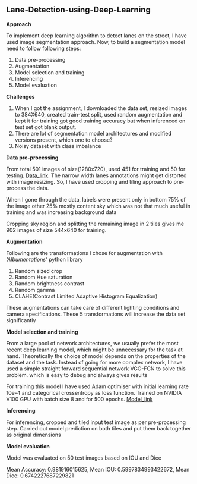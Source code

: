 ## Lane-Detection-using-Deep-Learning


**Approach**

To implement deep learning algorithm to detect lanes on the street, I have used image segmentation approach. Now, to build a segmentation model need to follow following steps:
1.	Data pre-processing
2.	Augmentation
3.	Model selection and training
4.	Inferencing
5.	Model evaluation

**Challenges**

1.	When I got the assignment, I downloaded the data set, resized images to 384X640, created train-test split, used random augmentation and kept it for training got good training accuracy but when inferenced on test set got blank output.
2.	There are lot of segmentation model architectures and modified versions present, which one to choose?
3.	Noisy dataset with class imbalance


**Data pre-processing**

From total 501 images of size(1280x720), used 451 for training and 50 for testing. 
[Data_link](https://s3.amazonaws.com/assignment-lane-marking-data/data.zip).
The narrow width lanes annotations might get distorted with image resizing. So, I have used cropping and tiling approach to pre-process the data.

When I gone through the data, labels were present only in bottom 75% of the image other 25% mostly content sky which was not that much useful in training and was increasing background data

Cropping sky region and splitting the remaining image in 2 tiles gives me 902 images of size 544x640 for training.

**Augmentation**

Following are the transformations I chose for augmentation with _‘Albumentations’_ python library
1.	Random sized crop
2.	Random Hue saturation
3.	Random brightness contrast
4.	Random gamma
5.	CLAHE(Contrast Limited Adaptive Histogram Equalization)

These augmentations can take care of different lighting conditions and camera specifications. These 5 transformations will increase the data set significantly

**Model selection and training**

From a large pool of network architectures, we usually prefer the most recent deep learning model, which might be unnecessary for the task at hand. Theoretically the choice of model depends on the properties of the dataset and the task. 
Instead of going for more complex network, I have used a simple straight forward sequential network VGG-FCN to solve this problem. which is easy to debug and always gives results

For training this model I have used Adam optimiser with initial learning rate 10e-4 and categorical crossentropy as loss function. 
Trained on NVIDIA V100 GPU with batch size 8 and for 500 epochs.
[Model_link](https://drive.google.com/file/d/1-3ra9jmyHpVaoJOd1tiJP0cnwMU_xCUc/view?usp=sharing)

**Inferencing**

For inferencing, cropped and tiled input test image as per pre-processing step. Carried out model prediction on both tiles and put them back together as original dimensions

**Model evaluation**

Model was evaluated on 50 test images based on IOU and Dice

Mean Accuracy: 0.981916015625, Mean IOU: 0.5997834993422672, Mean Dice: 0.6742227687229821

